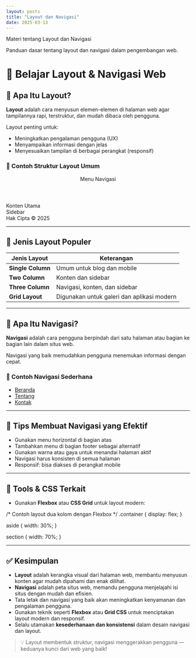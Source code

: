 ```yaml
---
layout: posts
title: "Layout dan Navigasi"
date: 2025-03-13
---
```


Materi tentang Layout dan Navigasi

Panduan dasar tentang layout dan navigasi dalam pengembangan web.

# 🧭 Belajar Layout & Navigasi Web

## 🧱 Apa Itu Layout?

**Layout** adalah cara menyusun elemen-elemen di halaman web agar tampilannya rapi, terstruktur, dan mudah dibaca oleh pengguna.

Layout penting untuk:
- Meningkatkan pengalaman pengguna (UX)
- Menyampaikan informasi dengan jelas
- Menyesuaikan tampilan di berbagai perangkat (responsif)

### 📐 Contoh Struktur Layout Umum


<header>
  <nav>Menu Navigasi</nav>
</header>

<main>
  <section>Konten Utama</section>
  <aside>Sidebar</aside>
</main>

<footer>
  Hak Cipta &copy; 2025
</footer>

---

## 📑 Jenis Layout Populer

| Jenis Layout | Keterangan |
|--------------|------------|
| **Single Column** | Umum untuk blog dan mobile |
| **Two Column** | Konten dan sidebar |
| **Three Column** | Navigasi, konten, dan sidebar |
| **Grid Layout** | Digunakan untuk galeri dan aplikasi modern |

---

## 🔗 Apa Itu Navigasi?

**Navigasi** adalah cara pengguna berpindah dari satu halaman atau bagian ke bagian lain dalam situs web.

Navigasi yang baik memudahkan pengguna menemukan informasi dengan cepat.

### 📌 Contoh Navigasi Sederhana


<nav>
  <ul>
    <li><a href="/">Beranda</a></li>
    <li><a href="/tentang">Tentang</a></li>
    <li><a href="/kontak">Kontak</a></li>
  </ul>
</nav>

---

## 🎯 Tips Membuat Navigasi yang Efektif

- Gunakan menu horizontal di bagian atas
- Tambahkan menu di bagian footer sebagai alternatif
- Gunakan warna atau gaya untuk menandai halaman aktif
- Navigasi harus konsisten di semua halaman
- Responsif: bisa diakses di perangkat mobile

---

## 🧰 Tools & CSS Terkait

- Gunakan **Flexbox** atau **CSS Grid** untuk layout modern:
  

/* Contoh layout dua kolom dengan Flexbox */
.container {
  display: flex;
}

aside {
  width: 30%;
}

section {
  width: 70%;
}

---

## ✅ Kesimpulan

- **Layout** adalah kerangka visual dari halaman web, membantu menyusun konten agar mudah dipahami dan enak dilihat.
- **Navigasi** adalah peta situs web, memandu pengguna menjelajahi isi situs dengan mudah dan efisien.
- Tata letak dan navigasi yang baik akan meningkatkan kenyamanan dan pengalaman pengguna.
- Gunakan teknik seperti **Flexbox** atau **Grid CSS** untuk menciptakan layout modern dan responsif.
- Selalu utamakan **kesederhanaan dan konsistensi** dalam desain navigasi dan layout.

> 💡 Layout membentuk struktur, navigasi menggerakkan pengguna — keduanya kunci dari web yang baik!